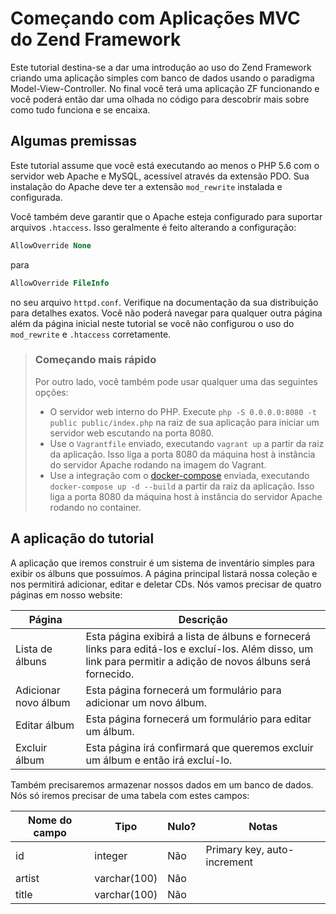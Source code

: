 # Começando com Aplicações MVC do Zend Framework

Este tutorial destina-se a dar uma introdução ao uso do Zend Framework criando uma aplicação simples com banco de dados usando o paradigma Model-View-Controller. No final você terá uma aplicação ZF funcionando e você poderá então dar uma olhada no código para descobrir mais sobre como tudo funciona e se encaixa.

## Algumas premissas

Este tutorial assume que você está executando ao menos o PHP 5.6 com o servidor
web Apache e MySQL, acessível através da extensão PDO. Sua instalação do Apache
deve ter a extensão `mod_rewrite` instalada e configurada.

Você também deve garantir que o Apache esteja configurado para suportar arquivos `.htaccess`.
Isso geralmente é feito alterando a configuração:

```apache
AllowOverride None
```

para

```apache
AllowOverride FileInfo
```

no seu arquivo `httpd.conf`. Verifique na documentação da sua distribuição para
detalhes exatos. Você não poderá navegar para qualquer outra página além da página
inicial neste tutorial se você não configurou o uso do `mod_rewrite` e
`.htaccess` corretamente.

> ### Começando mais rápido
>
> Por outro lado, você também pode usar qualquer uma das seguintes opções:
>
> - O servidor web interno do PHP. Execute `php -S 0.0.0.0:8080 -t public
>   public/index.php` na raiz de sua aplicação para iniciar um servidor web escutando
>   na porta 8080.
> - Use o `Vagrantfile` enviado, executando `vagrant up` a partir da
>   raiz da aplicação. Isso liga a porta 8080 da máquina host à instância do
>   servidor Apache rodando na imagem do Vagrant.
> - Use a integração com o [docker-compose](https://docs.docker.com/compose/)
>   enviada, executando `docker-compose up -d --build` a partir da
>   raiz da aplicação. Isso liga a porta 8080 da máquina host à instância do
>   servidor Apache rodando no container.

## A aplicação do tutorial

A aplicação que iremos construir é um sistema de inventário simples para
exibir os álbuns que possuímos. A página principal listará nossa coleção e nos permitirá
adicionar, editar e deletar CDs. Nós vamos precisar de quatro páginas em nosso website:

Página               | Descrição
-------------------- | -----------
Lista de álbuns      | Esta página exibirá a lista de álbuns e fornecerá links para editá-los e excluí-los. Além disso, um link para permitir a adição de novos álbuns será fornecido.
Adicionar novo álbum | Esta página fornecerá um formulário para adicionar um novo álbum.
Editar álbum         | Esta página fornecerá um formulário para editar um álbum.
Excluir álbum        | Esta página irá confirmará que queremos excluir um álbum e então irá excluí-lo.

Também precisaremos armazenar nossos dados em um banco de dados. Nós só iremos precisar de uma tabela
com estes campos:

Nome do campo | Tipo         | Nulo? | Notas
------------- | ------------ | ----- | -----
id            | integer      | Não   | Primary key, auto-increment
artist        | varchar(100) | Não   |
title         | varchar(100) | Não   |
